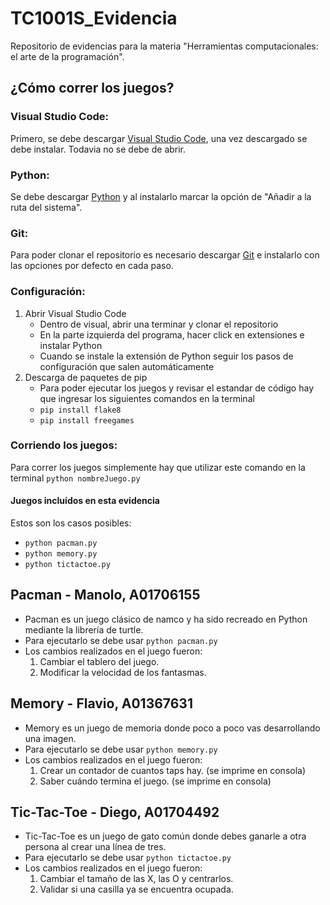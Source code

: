 # TC1001S_Evidencia
Repositorio de evidencias para la materia "Herramientas computacionales: el arte de la programación".

## ¿Cómo correr los juegos?
### Visual Studio Code:
Primero, se debe descargar [Visual Studio Code](https://code.visualstudio.com/Download), una vez descargado se debe instalar. Todavia no se debe de abrir.

### Python:
Se debe descargar [Python](https://www.python.org/downloads/) y al instalarlo marcar la opción de "Añadir a la ruta del sistema". 

### Git:
Para poder clonar el repositorio es necesario descargar [Git](https://git-scm.com/downloads) e instalarlo con las opciones por defecto en cada paso.

### Configuración:
1. Abrir Visual Studio Code
    * Dentro de visual, abrir una terminar y clonar el repositorio
    * En la parte izquierda del programa, hacer click en extensiones e instalar Python
    * Cuando se instale la extensión de Python seguir los pasos de configuración que salen automáticamente
2. Descarga de paquetes de pip
    * Para poder ejecutar los juegos y revisar el estandar de código hay que ingresar los siguientes comandos en la terminal
    * ``` pip install flake8 ```
    * ``` pip install freegames ```

### Corriendo los juegos:
Para correr los juegos simplemente hay que utilizar este comando en la terminal
``` python nombreJuego.py ```

#### Juegos incluídos en esta evidencia
Estos son los casos posibles:
* ``` python pacman.py ```
* ``` python memory.py ```
* ``` python tictactoe.py ```

## Pacman - Manolo, A01706155
* Pacman es un juego clásico de namco y ha sido recreado en Python mediante la librería de turtle.
* Para ejecutarlo se debe usar `python pacman.py`
* Los cambios realizados en el juego fueron:
    1. Cambiar el tablero del juego.
    2. Modificar la velocidad de los fantasmas.

## Memory - Flavio, A01367631
* Memory es un juego de memoria donde poco a poco vas desarrollando una imagen.
* Para ejecutarlo se debe usar `python memory.py`
* Los cambios realizados en el juego fueron:
    1. Crear un contador de cuantos taps hay. (se imprime en consola)
    2. Saber cuándo termina el juego. (se imprime en consola)

## Tic-Tac-Toe - Diego, A01704492
* Tic-Tac-Toe es un juego de gato común donde debes ganarle a otra persona al crear una línea de tres.
* Para ejecutarlo se debe usar `python tictactoe.py`
* Los cambios realizados en el juego fueron:
    1. Cambiar el tamaño de las X, las O y centrarlos.
    2. Validar si una casilla ya se encuentra ocupada.
